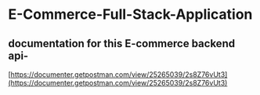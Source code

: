 # E-Commerce-Full-Stack-Application

## documentation for this E-commerce backend api-

[https://documenter.getpostman.com/view/25265039/2s8Z76vUt3](https://documenter.getpostman.com/view/25265039/2s8Z76vUt3)
